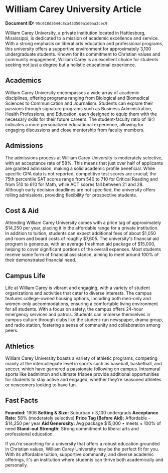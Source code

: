 # William Carey University Article

**Document ID:** `95c018d3644c8ca433509a1d0aa3cec9`

William Carey University, a private institution located in Hattiesburg, Mississippi, is dedicated to a mission of academic excellence and service. With a strong emphasis on liberal arts education and professional programs, this university offers a supportive environment for approximately 3,100 undergraduate students. Known for its commitment to Christian values and community engagement, William Carey is an excellent choice for students seeking not just a degree but a holistic educational experience.

## Academics
William Carey University encompasses a wide array of academic disciplines, offering programs ranging from Biological and Biomedical Sciences to Communication and Journalism. Students can explore their passions through signature programs such as Business Administration, Health Professions, and Education, each designed to equip them with the necessary skills for their future careers. The student-faculty ratio of 19:1 indicates a more personalized educational experience, allowing for engaging discussions and close mentorship from faculty members.

## Admissions
The admissions process at William Carey University is moderately selective, with an acceptance rate of 58%. This means that just over half of applicants are granted admission, making a solid academic profile beneficial. While specific GPA data is not reported, competitive test scores are crucial; the 75th percentile SAT scores range from 540 to 710 for Critical Reading and from 510 to 610 for Math, while ACT scores fall between 21 and 28. Although early decision deadlines are not specified, the university offers rolling admissions, providing flexibility for prospective students.

## Cost & Aid
Attending William Carey University comes with a price tag of approximately $14,250 per year, placing it in the affordable range for a private institution. In addition to tuition, students can expect additional fees of about $1,050 and room and board costs of roughly $7,605. The university's financial aid program is generous, with an average freshman aid package of $15,000, helping to cover significant portions of the overall expenses. Most students receive some form of financial assistance, aiming to meet around 100% of their demonstrated financial need.

## Campus Life
Life at William Carey is vibrant and engaging, with a variety of student organizations and activities that cater to diverse interests. The campus features college-owned housing options, including both men-only and women-only accommodations, ensuring a comfortable living environment for all students. With a focus on safety, the campus offers 24-hour emergency services and patrols. Students can immerse themselves in campus culture through clubs like the student-run newspaper, drama group, and radio station, fostering a sense of community and collaboration among peers.

## Athletics
William Carey University boasts a variety of athletic programs, competing mainly at the intercollegiate level in sports such as baseball, basketball, and soccer, which have garnered a passionate following on campus. Intramural sports like badminton and ultimate frisbee provide additional opportunities for students to stay active and engaged, whether they’re seasoned athletes or newcomers looking to have fun.

## Fast Facts
**Founded:** 1906
**Setting & Size:** Suburban • 3,100 undergrads
**Acceptance Rate:** 58% (moderately selective)
**Price Tag (Before Aid):** Affordable – $14,250 per year
**Aid Generosity:** Avg package $15,000 • meets ≈ 100% of need
**Stand-out Strength:** Strong commitment to liberal arts and professional education.

If you’re searching for a university that offers a robust education grounded in Christian values, William Carey University may be the perfect fit for you. With its affordable tuition, supportive community, and diverse academic offerings, it's an institution where students can thrive both academically and personally.
